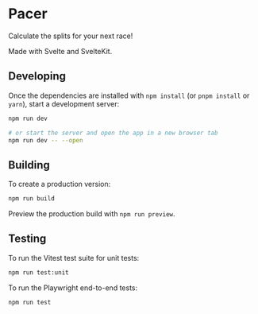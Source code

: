 # Pacer

Calculate the splits for your next race!

Made with Svelte and SvelteKit.

## Developing

Once the dependencies are installed with `npm install` (or `pnpm install` or `yarn`), start a development server:

```bash
npm run dev

# or start the server and open the app in a new browser tab
npm run dev -- --open
```

## Building

To create a production version:

```bash
npm run build
```

Preview the production build with `npm run preview`.

## Testing

To run the Vitest test suite for unit tests:

```bash
npm run test:unit
```

To run the Playwright end-to-end tests:

```bash
npm run test
```
